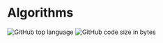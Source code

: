 # Algorithms

![GitHub top language](https://img.shields.io/github/languages/top/Roman-Zajic/Algorithms?style=plastic)
![GitHub code size in bytes](https://img.shields.io/github/languages/code-size/Roman-Zajic/Algorithms?color=C00000)
